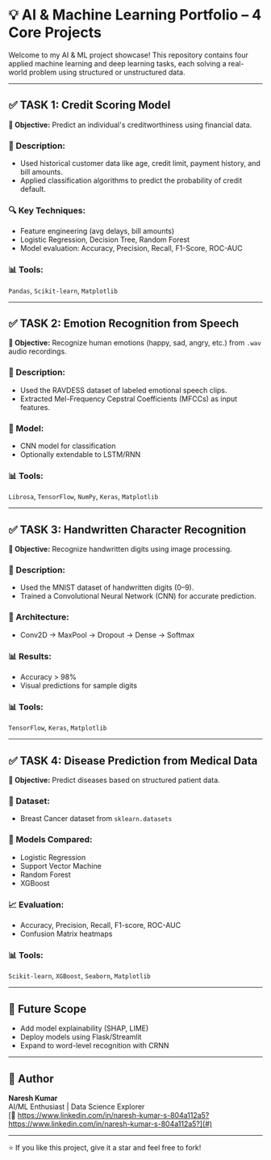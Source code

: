 # 💡 AI & Machine Learning Portfolio – 4 Core Projects

Welcome to my AI & ML project showcase! This repository contains four applied machine learning and deep learning tasks, each solving a real-world problem using structured or unstructured data.

---

## ✅ TASK 1: Credit Scoring Model
**🎯 Objective:** Predict an individual's creditworthiness using financial data.

### 📌 Description:
- Used historical customer data like age, credit limit, payment history, and bill amounts.
- Applied classification algorithms to predict the probability of credit default.

### 🔍 Key Techniques:
- Feature engineering (avg delays, bill amounts)
- Logistic Regression, Decision Tree, Random Forest
- Model evaluation: Accuracy, Precision, Recall, F1-Score, ROC-AUC

### 📊 Tools:
`Pandas`, `Scikit-learn`, `Matplotlib`

---

## ✅ TASK 2: Emotion Recognition from Speech
**🎯 Objective:** Recognize human emotions (happy, sad, angry, etc.) from `.wav` audio recordings.

### 📌 Description:
- Used the RAVDESS dataset of labeled emotional speech clips.
- Extracted Mel-Frequency Cepstral Coefficients (MFCCs) as input features.

### 🤖 Model:
- CNN model for classification
- Optionally extendable to LSTM/RNN

### 📊 Tools:
`Librosa`, `TensorFlow`, `NumPy`, `Keras`, `Matplotlib`

---

## ✅ TASK 3: Handwritten Character Recognition
**🎯 Objective:** Recognize handwritten digits using image processing.

### 📌 Description:
- Used the MNIST dataset of handwritten digits (0–9).
- Trained a Convolutional Neural Network (CNN) for accurate prediction.

### 🧠 Architecture:
- Conv2D → MaxPool → Dropout → Dense → Softmax

### 📊 Results:
- Accuracy > 98%
- Visual predictions for sample digits

### 📊 Tools:
`TensorFlow`, `Keras`, `Matplotlib`

---

## ✅ TASK 4: Disease Prediction from Medical Data
**🎯 Objective:** Predict diseases based on structured patient data.

### 📌 Dataset:
- Breast Cancer dataset from `sklearn.datasets`

### 🧪 Models Compared:
- Logistic Regression  
- Support Vector Machine  
- Random Forest  
- XGBoost

### 📈 Evaluation:
- Accuracy, Precision, Recall, F1-score, ROC-AUC
- Confusion Matrix heatmaps

### 📊 Tools:
`Scikit-learn`, `XGBoost`, `Seaborn`, `Matplotlib`

---

## 🚀 Future Scope
- Add model explainability (SHAP, LIME)
- Deploy models using Flask/Streamlit
- Expand to word-level recognition with CRNN

---

## 🧠 Author
**Naresh Kumar**  
AI/ML Enthusiast | Data Science Explorer  
[🔗 https://www.linkedin.com/in/naresh-kumar-s-804a112a5?https://www.linkedin.com/in/naresh-kumar-s-804a112a5?](#)

---

⭐️ If you like this project, give it a star and feel free to fork!
